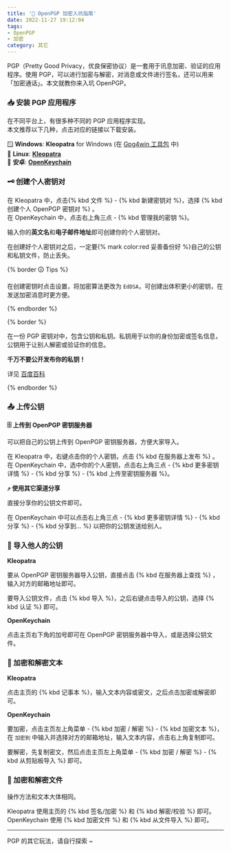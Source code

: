 ```yaml
---
title: '🔐 OpenPGP 加密入坑指南'
date: 2022-11-27 19:12:04
tags:
- OpenPGP
- 加密
category: 其它
---
```


PGP（Pretty Good Privacy，优良保密协议）是一套用于讯息加密、验证的应用程序。使用 PGP，可以进行加密与解密，对消息或文件进行签名，还可以用来「加密通话」。本文就教你来入坑 OpenPGP。

<!--more-->

### 📥 安装 PGP 应用程序

在不同平台上，有很多种不同的 PGP 应用程序实现。  
本文推荐以下几种，点击对应的链接以下载安装。

🪟 **Windows**: **Kleopatra** for Windows (在 [Gpg4win 工具包](https://www.gpg4win.org/thanks-for-download.html) 中)  
🐧 **Linux**: **[Kleopatra](https://apps.kde.org/zh-cn/kleopatra/)**  
🤖 **安卓**: **[OpenKeychain](https://f-droid.org/packages/org.sufficientlysecure.keychain/)**

### 🗝️ 创建个人密钥对

在 Kleopatra 中，点击{% kbd 文件 %} - {% kbd 新建密钥对 %}，选择 {% kbd 创建个人 OpenPGP 密钥对 %} 。  
在 OpenKeychain 中，点击右上角三点 - {% kbd 管理我的密钥 %}。

输入你的**英文名**和**电子邮件地址**即可创建你的个人密钥对。

在创建好个人密钥对之后，一定要{% mark color:red 妥善备份好 %}自己的公钥和私钥文件，防止丢失。

{% border 🛈 Tips %}

在创建密钥时点击设置，将加密算法更改为 `EdDSA`，可创建出体积更小的密钥，在发送加密消息时更方便。

{% endborder %}

{% border %}

在一份 PGP 密钥对中，包含公钥和私钥。私钥用于以你的身份加密或签名信息，公钥用于让别人解密或验证你的信息。

**千万不要公开发布你的私钥！**

详见 [百度百科](https://baike.baidu.com/item/pgp%E5%8A%A0%E5%AF%86/9868918?fr=aladdin)

{% endborder %}

### 📤 上传公钥

**🗄️ 上传到 OpenPGP 密钥服务器**

可以把自己的公钥上传到 OpenPGP 密钥服务器，方便大家导入。

在 Kleopatra 中，右键点击你的个人密钥，点击 {% kbd 在服务器上发布 %} 。   
在 OpenKeychain 中，选中你的个人密钥，点击右上角三点 - {% kbd 更多密钥详情 %} - {% kbd 分享 %} - {% kbd 上传至密钥服务器 %}。

**⤴️ 使用其它渠道分享**

直接分享你的公钥文件即可。

在 OpenKeychain 中可以点击右上角三点 - {% kbd 更多密钥详情 %} - {% kbd 分享 %} - {% kbd 分享到… %} 以把你的公钥发送给别人。

### 📝 导入他人的公钥

**Kleopatra**

要从 OpenPGP 密钥服务器导入公钥，直接点击 {% kbd 在服务器上查找 %} ，输入对方的邮箱地址即可。

要导入公钥文件，点击 {% kbd 导入 %}，之后右键点击导入的公钥，选择 {% kbd 认证 %} 即可。

**OpenKeychain**

点击主页右下角的加号即可在 OpenPGP 密钥服务器中导入，或是选择公钥文件。

### 🔏 加密和解密文本

**Kleopatra**

点击主页的 {% kbd 记事本 %}，输入文本内容或密文，之后点击加密或解密即可。

**OpenKeychain**

要加密，点击主页左上角菜单 - {% kbd 加密 / 解密 %} - {% kbd 加密文本 %}，在 `加密到` 中输入并选择对方的邮箱地址，输入文本内容，点击右上角复制即可。

要解密，先复制密文，然后点击主页左上角菜单 - {% kbd 加密 / 解密 %} - {% kbd 从剪贴板导入 %} 即可。

### 🔐 加密和解密文件

操作方法和文本大体相同。

Kleopatra 使用主页的 {% kbd 签名/加密 %} 和 {% kbd 解密/校验 %} 即可。  
OpenKeychain 使用 {% kbd 加密文件 %} 和 {% kbd 从文件导入 %} 即可。

---

PGP 的其它玩法，请自行探索 ~

